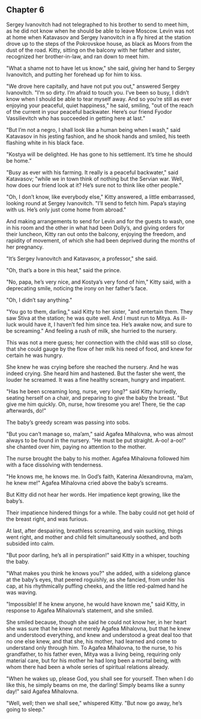 ## Chapter 6


Sergey Ivanovitch had not telegraphed to his brother to send to meet
him, as he did not know when he should be able to leave Moscow. Levin
was not at home when Katavasov and Sergey Ivanovitch in a fly hired at
the station drove up to the steps of the Pokrovskoe house, as black as
Moors from the dust of the road. Kitty, sitting on the balcony with her
father and sister, recognized her brother-in-law, and ran down to meet
him.

"What a shame not to have let us know," she said, giving her hand to
Sergey Ivanovitch, and putting her forehead up for him to kiss.

"We drove here capitally, and have not put you out," answered Sergey
Ivanovitch. "I’m so dirty. I’m afraid to touch you. I’ve been so busy, I
didn’t know when I should be able to tear myself away. And so you’re
still as ever enjoying your peaceful, quiet happiness," he said,
smiling, "out of the reach of the current in your peaceful backwater.
Here’s our friend Fyodor Vassilievitch who has succeeded in getting here
at last."

"But I’m not a negro, I shall look like a human being when I wash," said
Katavasov in his jesting fashion, and he shook hands and smiled, his
teeth flashing white in his black face.

"Kostya will be delighted. He has gone to his settlement. It’s time he
should be home."

"Busy as ever with his farming. It really is a peaceful backwater," said
Katavasov; "while we in town think of nothing but the Servian war. Well,
how does our friend look at it? He’s sure not to think like other
people."

"Oh, I don’t know, like everybody else," Kitty answered, a little
embarrassed, looking round at Sergey Ivanovitch. "I’ll send to fetch
him. Papa’s staying with us. He’s only just come home from abroad."

And making arrangements to send for Levin and for the guests to wash,
one in his room and the other in what had been Dolly’s, and giving
orders for their luncheon, Kitty ran out onto the balcony, enjoying the
freedom, and rapidity of movement, of which she had been deprived during
the months of her pregnancy.

"It’s Sergey Ivanovitch and Katavasov, a professor," she said.

"Oh, that’s a bore in this heat," said the prince.

"No, papa, he’s very nice, and Kostya’s very fond of him," Kitty said,
with a deprecating smile, noticing the irony on her father’s face.

"Oh, I didn’t say anything."

"You go to them, darling," said Kitty to her sister, "and entertain
them. They saw Stiva at the station; he was quite well. And I must run
to Mitya. As ill-luck would have it, I haven’t fed him since tea. He’s
awake now, and sure to be screaming." And feeling a rush of milk, she
hurried to the nursery.

This was not a mere guess; her connection with the child was still so
close, that she could gauge by the flow of her milk his need of food,
and knew for certain he was hungry.

She knew he was crying before she reached the nursery. And he was indeed
crying. She heard him and hastened. But the faster she went, the louder
he screamed. It was a fine healthy scream, hungry and impatient.

"Has he been screaming long, nurse, very long?" said Kitty hurriedly,
seating herself on a chair, and preparing to give the baby the breast.
"But give me him quickly. Oh, nurse, how tiresome you are! There, tie
the cap afterwards, do!"

The baby’s greedy scream was passing into sobs.

"But you can’t manage so, ma’am," said Agafea Mihalovna, who was almost
always to be found in the nursery. "He must be put straight. A-oo!
a-oo!" she chanted over him, paying no attention to the mother.

The nurse brought the baby to his mother. Agafea Mihalovna followed him
with a face dissolving with tenderness.

"He knows me, he knows me. In God’s faith, Katerina Alexandrovna, ma’am,
he knew me!" Agafea Mihalovna cried above the baby’s screams.

But Kitty did not hear her words. Her impatience kept growing, like the
baby’s.

Their impatience hindered things for a while. The baby could not get
hold of the breast right, and was furious.

At last, after despairing, breathless screaming, and vain sucking,
things went right, and mother and child felt simultaneously soothed, and
both subsided into calm.

"But poor darling, he’s all in perspiration!" said Kitty in a whisper,
touching the baby.

"What makes you think he knows you?" she added, with a sidelong glance
at the baby’s eyes, that peered roguishly, as she fancied, from under
his cap, at his rhythmically puffing cheeks, and the little red-palmed
hand he was waving.

"Impossible! If he knew anyone, he would have known me," said Kitty, in
response to Agafea Mihalovna’s statement, and she smiled.

She smiled because, though she said he could not know her, in her heart
she was sure that he knew not merely Agafea Mihalovna, but that he knew
and understood everything, and knew and understood a great deal too that
no one else knew, and that she, his mother, had learned and come to
understand only through him. To Agafea Mihalovna, to the nurse, to his
grandfather, to his father even, Mitya was a living being, requiring
only material care, but for his mother he had long been a mortal being,
with whom there had been a whole series of spiritual relations already.

"When he wakes up, please God, you shall see for yourself. Then when I
do like this, he simply beams on me, the darling! Simply beams like a
sunny day!" said Agafea Mihalovna.

"Well, well; then we shall see," whispered Kitty. "But now go away, he’s
going to sleep."



